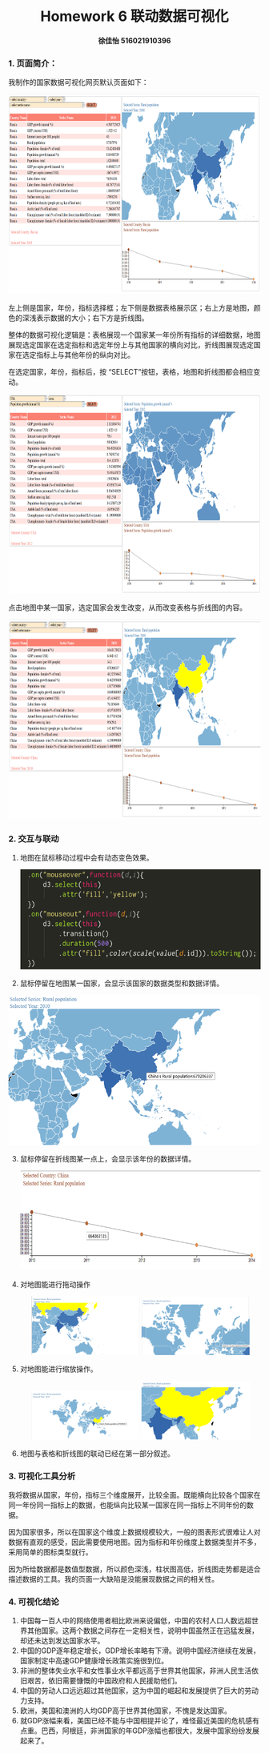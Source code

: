 <center>
    <h1>
    Homework 6 联动数据可视化
	</h1>
</center>
<center>
	<h4>
    徐佳怡		 516021910396
	</h4>
</center>
<h3>
    1. 页面简介：
</h3>

我制作的国家数据可视化网页默认页面如下：

<center>
<img src="./pic/1.png" height="400" />
</center>

左上侧是国家，年份，指标选择框；左下侧是数据表格展示区；右上方是地图，颜色的深浅表示数据的大小；右下方是折线图。

整体的数据可视化逻辑是：表格展现一个国家某一年份所有指标的详细数据，地图展现选定国家在选定指标和选定年份上与其他国家的横向对比，折线图展现选定国家在选定指标上与其他年份的纵向对比。

在选定国家，年份，指标后，按 “SELECT”按钮，表格，地图和折线图都会相应变动。

<center>
<img src="./pic/2.png" height="400" />
</center>

点击地图中某一国家，选定国家会发生改变，从而改变表格与折线图的内容。

<center>
<img src="./pic/3.png" height="400" />
</center>

<h3>
    2. 交互与联动
</h3>

1. 地图在鼠标移动过程中会有动态变色效果。

   <center>
   <img src="./pic/4.png" height="200" />
   </center>

2. 鼠标停留在地图某一国家，会显示该国家的数据类型和数据详情。

<center>
<img src="./pic/5.png" height="300" />
</center>

3. 鼠标停留在折线图某一点上，会显示该年份的数据详情。

   <center>
   <img src="./pic/6.png" height="200" />
   </center>

4. 对地图能进行拖动操作

   <center>
   <img src="./pic/7.png" width="45%" />
   <img src="./pic/8.png" width="45%" />
   </center>

5. 对地图能进行缩放操作。

   <center>
   <img src="./pic/9.png"  width="45%" />
   <img src="./pic/10.png"  width="45%" />
   </center>

6. 地图与表格和折线图的联动已经在第一部分叙述。

<h3>
    3. 可视化工具分析
</h3>

我将数据从国家，年份，指标三个维度展开，比较全面。既能横向比较各个国家在同一年份同一指标上的数据，也能纵向比较某一国家在同一指标上不同年份的数据。

因为国家很多，所以在国家这个维度上数据规模较大，一般的图表形式很难让人对数据有直观的感受，因此需要使用地图。因为指标和年份维度上数据类型并不多，采用简单的图标类型就行。

因为所给数据都是数值型数据，所以颜色深浅，柱状图高低，折线图走势都是适合描述数据的工具。我的页面一大缺陷是没能展现数据之间的相关性。

<h3>
    4. 可视化结论
</h3>

1. 中国每一百人中的网络使用者相比欧洲来说偏低，中国的农村人口人数远超世界其他国家。这两个数据之间存在一定相关性，说明中国虽然正在迅猛发展，却还未达到发达国家水平。
2. 中国的GDP逐年稳定增长，GDP增长率略有下滑。说明中国经济继续在发展，国家制定中高速GDP健康增长政策实施很到位。
3. 非洲的整体失业水平和女性事业水平都远高于世界其他国家，非洲人民生活依旧艰苦，依旧需要慷慨的中国政府和人民援助他们。
4. 中国的劳动人口远远超过其他国家，这为中国的崛起和发展提供了巨大的劳动力支持。
5. 欧洲，美国和澳洲的人均GDP高于世界其他国家，不愧是发达国家。
6. 就GDP涨幅来看，美国已经不能与中国相提并论了，难怪最近美国的危机感有点重。巴西，阿根廷，非洲国家的年GDP涨幅也都很大，发展中国家纷纷发展起来了。


